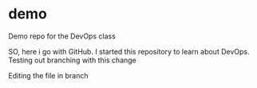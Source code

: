 # demo
Demo repo for the DevOps class

SO, here i go with GitHub. I started this repository to learn about DevOps.
Testing out branching with this change

Editing the file in branch

